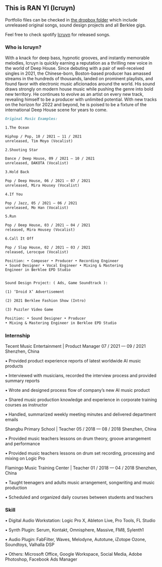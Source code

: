 ## This is RAN YI (Icruyn)

Portfolio files can be checked in [the dropbox folder](https://www.dropbox.com/sh/phrx4jbp1aubab0/AAB6BbqchR7Rzmgq-zNitKBOa?dl=0) which include unreleased original songs, sound design projects and all Berklee gigs.

Feel free to check spotify [Icruyn](https://open.spotify.com/artist/2Jg1j4DtbQY4zLkaQLKh3o) for released songs.

### Who is Icruyn?

With a knack for deep bass, hypnotic grooves, and instantly memorable melodies, Icruyn is quickly earning a reputation as a thrilling new voice in the world of Deep House. Since debuting with a pair of well-received singles in 2021, the Chinese-born, Boston-based producer has amassed streams in the hundreds of thousands, landed on prominent playlists, and found favor with electronic music aficionados around the world. His sound draws strongly on modern house music while pushing the genre into bold new territory. He continues to evolve as an artist on every new track, revealing himself to be a producer with unlimited potential. With new tracks on the horizon for 2022 and beyond, he is poised to be a fixture of the international Deep House scene for years to come.


```markdown
Original Music Examples:

1.The Ocean

Hiphop / Pop, 10 / 2021 — 11 / 2021
unreleased, Tim Moyo (Vocalist)

2.Shooting Star

Dance / Deep House, 09 / 2021 — 10 / 2021
unreleased, DAKOTA (Vocalist)

3.Hold Back

Pop / Deep House, 06 / 2021 — 07 / 2021
unreleased, Mira Housey (Vocalist)

4.If You

Pop / Jazz, 05 / 2021 — 06 / 2021
unreleased, Mo Han (Vocalist)

5.Run

Pop / Deep House, 03 / 2021 — 04 / 2021
released, Mira Housey (Vocalist)

6.Call It Off

Pop / Slap House, 02 / 2021 — 03 / 2021
released, Lerocque (Vocalist)

Position: • Composer • Producer • Recording Engineer 
• Sound Designer • Vocal Engineer • Mixing & Mastering 
Engineer in Berklee EPD Studio


Sound Design Project: ( Ads, Game Soundtrack ):

(1) ‘Droid X’ Advertisement

(2) 2021 Berklee Fashion Show (Intro)

(3) Puzzler Video Game

Position: • Sound Designer • Producer 
• Mixing & Mastering Engineer in Berklee EPD Studio

```

### Internship

Tecent Music Entertainment | Product Manager 07 / 2021 — 09 / 2021 Shenzhen, China

• Provided product experience reports of latest worldwide AI music products

• Interviewed with musicians, recorded the interview process and provided summary reports

• Wrote and designed process flow of company’s new AI music product

• Shared music production knowledge and experience in corporate training courses as instructor

• Handled, summarized weekly meeting minutes and delivered department emails


Shangbu Primary School | Teacher 05 / 2018 — 08 / 2018 Shenzhen, China

• Provided music teachers lessons on drum theory, groove arrangement and performance

• Provided music teachers lessons on drum set recording, processing and mixing on Logic Pro


Flamingo Music Training Center | Teacher 01 / 2018 — 04 / 2018 Shenzhen, China 

• Taught teenagers and adults music arrangement, songwriting and music production

• Scheduled and organized daily courses between students and teachers


### Skill

• Digital Audio Workstation: Logic Pro X, Ableton Live, Pro Tools, FL Studio

• Synth Plugin: Serum, Kontakt, Omnisphere, Massive, FM8, Sylenth1

• Audio Plugin: FabFilter, Waves, Melodyne, Autotune, iZotope Ozone, Soundtoys, Valhalla DSP

• Others: Microsoft Office, Google Workspace, Social Media, Adobe Photoshop, Facebook Ads Manager
